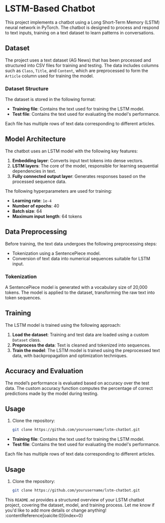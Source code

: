# LSTM-Based Chatbot

This project implements a chatbot using a Long Short-Term Memory (LSTM) neural network in PyTorch. The chatbot is designed to process and respond to text inputs, training on a text dataset to learn patterns in conversations.

## Dataset

The project uses a text dataset (AG News) that has been processed and structured into CSV files for training and testing. The data includes columns such as `Class`, `Title`, and `Content`, which are preprocessed to form the `Article` column used for training the model.

### Dataset Structure

The dataset is stored in the following format:
- **Training file**: Contains the text used for training the LSTM model.
- **Test file**: Contains the text used for evaluating the model's performance.

Each file has multiple rows of text data corresponding to different articles.

## Model Architecture

The chatbot uses an LSTM model with the following key features:
1. **Embedding layer**: Converts input text tokens into dense vectors.
2. **LSTM layers**: The core of the model, responsible for learning sequential dependencies in text.
3. **Fully connected output layer**: Generates responses based on the processed sequence data.

The following hyperparameters are used for training:
- **Learning rate**: `1e-4`
- **Number of epochs**: 40
- **Batch size**: 64
- **Maximum input length**: 64 tokens

## Data Preprocessing

Before training, the text data undergoes the following preprocessing steps:
- Tokenization using a SentencePiece model.
- Conversion of text data into numerical sequences suitable for LSTM input.

### Tokenization
A SentencePiece model is generated with a vocabulary size of 20,000 tokens. The model is applied to the dataset, transforming the raw text into token sequences.

## Training

The LSTM model is trained using the following approach:
1. **Load the dataset**: Training and test data are loaded using a custom `Dataset` class.
2. **Preprocess the data**: Text is cleaned and tokenized into sequences.
3. **Train the model**: The LSTM model is trained using the preprocessed text data, with backpropagation and optimization techniques.

## Accuracy and Evaluation

The model’s performance is evaluated based on accuracy over the test data. The custom accuracy function computes the percentage of correct predictions made by the model during testing.

## Usage

1. Clone the repository:
   ```bash
   git clone https://github.com/yourusername/lstm-chatbot.git
- **Training file**: Contains the text used for training the LSTM model.
- **Test file**: Contains the text used for evaluating the model's performance.

Each file has multiple rows of text data corresponding to different articles.


## Usage

1. Clone the repository:
   ```bash
   git clone https://github.com/yourusername/lstm-chatbot.git

This `README.md` provides a structured overview of your LSTM chatbot project, covering the dataset, model, and training process. Let me know if you'd like to add more details or change anything! &#8203;:contentReference[oaicite:0]{index=0}&#8203;

